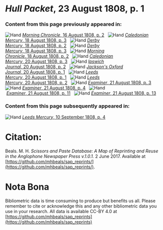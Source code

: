 # *Hull Packet*, 23 August 1808, p. 1  
  
### Content from this page previously appeared in:  
![Hand](http://scissorsandpaste.net/wp-content/uploads/2017/06/smallhandpointer.png) [*Morning Chronicle*, 16 August 1808, p. 2](https://mhbeals.github.io/sap_html/Morning-Chronicle/Morning-Chronicle-16-August-1808-p-2)  
![Hand](http://scissorsandpaste.net/wp-content/uploads/2017/06/smallhandpointer.png) [*Caledonian Mercury*, 18 August 1808, p. 3](https://mhbeals.github.io/sap_html/Caledonian-Mercury/Caledonian-Mercury-18-August-1808-p-3)  
![Hand](http://scissorsandpaste.net/wp-content/uploads/2017/06/smallhandpointer.png) [*Derby Mercury*, 18 August 1808, p. 2](https://mhbeals.github.io/sap_html/Derby-Mercury/Derby-Mercury-18-August-1808-p-2)  
![Hand](http://scissorsandpaste.net/wp-content/uploads/2017/06/smallhandpointer.png) [*Derby Mercury*, 18 August 1808, p. 3](https://mhbeals.github.io/sap_html/Derby-Mercury/Derby-Mercury-18-August-1808-p-3)  
![Hand](http://scissorsandpaste.net/wp-content/uploads/2017/06/smallhandpointer.png) [*Morning Chronicle*, 18 August 1808, p. 2](https://mhbeals.github.io/sap_html/Morning-Chronicle/Morning-Chronicle-18-August-1808-p-2)  
![Hand](http://scissorsandpaste.net/wp-content/uploads/2017/06/smallhandpointer.png) [*Caledonian Mercury*, 20 August 1808, p. 3](https://mhbeals.github.io/sap_html/Caledonian-Mercury/Caledonian-Mercury-20-August-1808-p-3)  
![Hand](http://scissorsandpaste.net/wp-content/uploads/2017/06/smallhandpointer.png) [*Ipswich Journal*, 20 August 1808, p. 2](https://mhbeals.github.io/sap_html/Ipswich-Journal/Ipswich-Journal-20-August-1808-p-2)  
![Hand](http://scissorsandpaste.net/wp-content/uploads/2017/06/smallhandpointer.png) [*Jackson's Oxford Journal*, 20 August 1808, p. 1](https://mhbeals.github.io/sap_html/Jackson's-Oxford-Journal/Jackson's-Oxford-Journal-20-August-1808-p-1)  
![Hand](http://scissorsandpaste.net/wp-content/uploads/2017/06/smallhandpointer.png) [*Leeds Mercury*, 20 August 1808, p. 1](https://mhbeals.github.io/sap_html/Leeds-Mercury/Leeds-Mercury-20-August-1808-p-1)  
![Hand](http://scissorsandpaste.net/wp-content/uploads/2017/06/smallhandpointer.png) [*Leeds Mercury*, 20 August 1808, p. 2](https://mhbeals.github.io/sap_html/Leeds-Mercury/Leeds-Mercury-20-August-1808-p-2)  
![Hand](http://scissorsandpaste.net/wp-content/uploads/2017/06/smallhandpointer.png) [*Examiner*, 21 August 1808, p. 3](https://mhbeals.github.io/sap_html/Examiner/Examiner-21-August-1808-p-3)  
![Hand](http://scissorsandpaste.net/wp-content/uploads/2017/06/smallhandpointer.png) [*Examiner*, 21 August 1808, p. 4](https://mhbeals.github.io/sap_html/Examiner/Examiner-21-August-1808-p-4)  
![Hand](http://scissorsandpaste.net/wp-content/uploads/2017/06/smallhandpointer.png) [*Examiner*, 21 August 1808, p. 11](https://mhbeals.github.io/sap_html/Examiner/Examiner-21-August-1808-p-11)  
![Hand](http://scissorsandpaste.net/wp-content/uploads/2017/06/smallhandpointer.png) [*Examiner*, 21 August 1808, p. 13](https://mhbeals.github.io/sap_html/Examiner/Examiner-21-August-1808-p-13)  
  
### Content from this page subsequently appeared in:  
![Hand](http://scissorsandpaste.net/wp-content/uploads/2017/06/smallhandpointer.png) [*Leeds Mercury*, 10 September 1808, p. 4](https://mhbeals.github.io/sap_html/Leeds-Mercury/Leeds-Mercury-10-September-1808-p-4)  


# Citation: 

Beals. M. H. *Scissors and Paste Database: A Map of Reprinting and Reuse in the Anglophone Newspaper Press v.1.0.1.* 2 June 2017. Available at [https://github.com/mhbeals/sap_reprints/](https://github.com/mhbeals/sap_reprints/). 

# Nota Bona

Bibliometric data is time consuming to produce but benefits us all. Please remember to cite or acknowledge this and any other bibliometric data you use in your research. All data is available CC-BY 4.0 at [https://github.com/mhbeals/sap_reprints](https://github.com/mhbeals/sap_reprints)